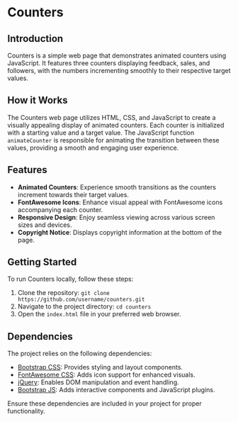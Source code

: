 # Counters

## Introduction

Counters is a simple web page that demonstrates animated counters using JavaScript. It features three counters displaying feedback, sales, and followers, with the numbers incrementing smoothly to their respective target values.

## How it Works

The Counters web page utilizes HTML, CSS, and JavaScript to create a visually appealing display of animated counters. Each counter is initialized with a starting value and a target value. The JavaScript function `animateCounter` is responsible for animating the transition between these values, providing a smooth and engaging user experience.

## Features

- **Animated Counters**: Experience smooth transitions as the counters increment towards their target values.
- **FontAwesome Icons**: Enhance visual appeal with FontAwesome icons accompanying each counter.
- **Responsive Design**: Enjoy seamless viewing across various screen sizes and devices.
- **Copyright Notice**: Displays copyright information at the bottom of the page.

## Getting Started

To run Counters locally, follow these steps:

1. Clone the repository: `git clone https://github.com/username/counters.git`
2. Navigate to the project directory: `cd counters`
3. Open the `index.html` file in your preferred web browser.

## Dependencies

The project relies on the following dependencies:

- [Bootstrap CSS](https://getbootstrap.com/): Provides styling and layout components.
- [FontAwesome CSS](https://fontawesome.com/): Adds icon support for enhanced visuals.
- [jQuery](https://jquery.com/): Enables DOM manipulation and event handling.
- [Bootstrap JS](https://getbootstrap.com/): Adds interactive components and JavaScript plugins.

Ensure these dependencies are included in your project for proper functionality.

